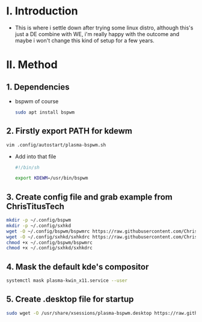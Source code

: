# I. Introduction
- This is where i settle down after trying some linux distro, although this's just a DE combine with WE, i'm really happy with the outcome and maybe i won't change this kind of setup for a few years.
# II. Method
## 1. Dependencies
- bspwm of course
  ```bash
  sudo apt install bspwm
  ```
## 2. Firstly export PATH for kdewm
  ```bash
  vim .config/autostart/plasma-bspwm.sh
  ```
- Add into that file
  ```bash
  #!/bin/sh

  export KDEWM=/usr/bin/bspwm
  ```
## 3. Create config file and grab example from ChrisTitusTech
```bash
mkdir -p ~/.config/bspwm
mkdir -p ~/.config/sxhkd
wget -O ~/.config/bspwm/bspwmrc https://raw.githubusercontent.com/ChrisTitusTech/BSPWM-on-KDE/main/bspwmrc
wget -O ~/.config/sxhkd/sxhkdrc https://raw.githubusercontent.com/ChrisTitusTech/BSPWM-on-KDE/main/sxhkdrc
chmod +x ~/.config/bspwm/bspwmrc
chmod +x ~/.config/sxhkd/sxhkdrc
```
## 4. Mask the default kde's compositor
```bash
systemctl mask plasma-kwin_x11.service --user
```
## 5. Create .desktop file for startup
```bash
sudo wget -O /usr/share/xsessions/plasma-bspwm.desktop https://raw.githubusercontent.com/ChrisTitusTech/BSPWM-on-KDE/main/plasma-bspwm.desktop
```
